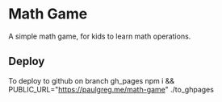 # Math Game

A simple math game, for kids to learn math operations.

## Deploy

To deploy to github on branch gh_pages
npm i && PUBLIC_URL="https://paulgreg.me/math-game" ./to_ghpages
